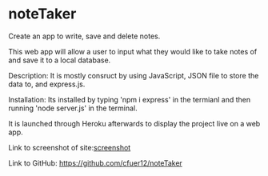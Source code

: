 # noteTaker
Create an app to write, save and delete notes.

This web app will allow a user to input what they would like to take notes of and save it to a local database.

Description:
It is mostly consruct by using JavaScript, JSON file to store the data to, and express.js.

Installation:
Its installed by typing 'npm i express' in the termianl and then running 'node server.js' in the terminal.

It is launched through Heroku afterwards to display the project live on a web app.

Link to screenshot of site:<a href="./Develop/screenshot.png" rel="screenshot">screenshot</a>

Link to GitHub: https://github.com/cfuer12/noteTaker

